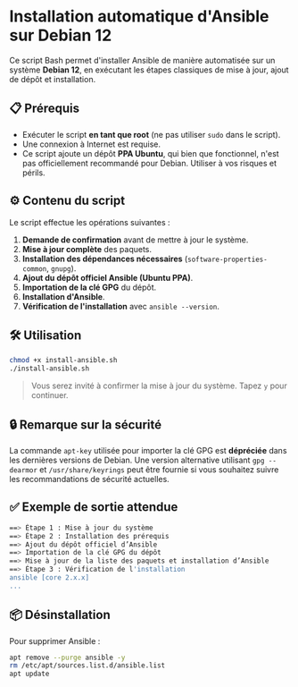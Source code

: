 # Installation automatique d'Ansible sur Debian 12

Ce script Bash permet d'installer Ansible de manière automatisée sur un système **Debian 12**, en exécutant les étapes classiques de mise à jour, ajout de dépôt et installation.

## 📋 Prérequis

- Exécuter le script **en tant que root** (ne pas utiliser `sudo` dans le script).
- Une connexion à Internet est requise.
- Ce script ajoute un dépôt **PPA Ubuntu**, qui bien que fonctionnel, n'est pas officiellement recommandé pour Debian. Utiliser à vos risques et périls.

## ⚙️ Contenu du script

Le script effectue les opérations suivantes :

1. **Demande de confirmation** avant de mettre à jour le système.
2. **Mise à jour complète** des paquets.
3. **Installation des dépendances nécessaires** (`software-properties-common`, `gnupg`).
4. **Ajout du dépôt officiel Ansible (Ubuntu PPA)**.
5. **Importation de la clé GPG** du dépôt.
6. **Installation d'Ansible**.
7. **Vérification de l'installation** avec `ansible --version`.

## 🛠️ Utilisation

```bash
chmod +x install-ansible.sh
./install-ansible.sh
```

> Vous serez invité à confirmer la mise à jour du système. Tapez `y` pour continuer.

## 🔒 Remarque sur la sécurité

La commande `apt-key` utilisée pour importer la clé GPG est **dépréciée** dans les dernières versions de Debian. Une version alternative utilisant `gpg --dearmor` et `/usr/share/keyrings` peut être fournie si vous souhaitez suivre les recommandations de sécurité actuelles.

## ✅ Exemple de sortie attendue

```bash
==> Étape 1 : Mise à jour du système
==> Étape 2 : Installation des prérequis
==> Ajout du dépôt officiel d’Ansible
==> Importation de la clé GPG du dépôt
==> Mise à jour de la liste des paquets et installation d’Ansible
==> Étape 3 : Vérification de l'installation
ansible [core 2.x.x]
...
```

## 📦 Désinstallation

Pour supprimer Ansible :

```bash
apt remove --purge ansible -y
rm /etc/apt/sources.list.d/ansible.list
apt update
```

